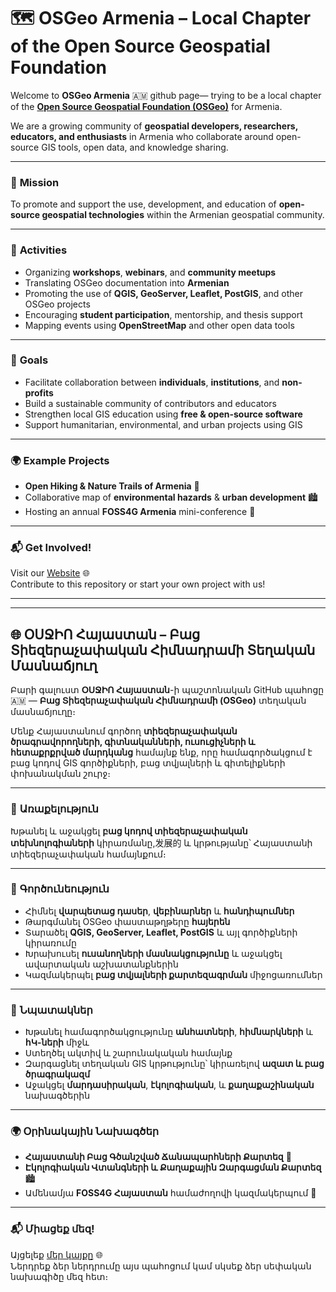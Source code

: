 # 🗺️ OSGeo Armenia – Local Chapter of the Open Source Geospatial Foundation

Welcome to  **OSGeo Armenia** 🇦🇲 github page— trying to be a local chapter of the **[Open Source Geospatial Foundation (OSGeo)](https://www.osgeo.org/)** for Armenia.

We are a growing community of **geospatial developers, researchers, educators, and enthusiasts** in Armenia who collaborate around open-source GIS tools, open data, and knowledge sharing.

---

### 🎯 **Mission**
To promote and support the use, development, and education of **open-source geospatial technologies** within the Armenian geospatial community.

---

### 📅 **Activities**
- Organizing **workshops**, **webinars**, and **community meetups**
- Translating OSGeo documentation into **Armenian**
- Promoting the use of **QGIS, GeoServer, Leaflet, PostGIS**, and other OSGeo projects
- Encouraging **student participation**, mentorship, and thesis support
- Mapping events using **OpenStreetMap** and other open data tools

---

### 🤝 **Goals**
- Facilitate collaboration between **individuals**, **institutions**, and **non-profits**
- Build a sustainable community of contributors and educators
- Strengthen local GIS education using **free & open-source software**
- Support humanitarian, environmental, and urban projects using GIS

---

### 🌍 **Example Projects**
- **Open Hiking & Nature Trails of Armenia** 🥾
- Collaborative map of **environmental hazards** & **urban development** 🏙️
- Hosting an annual **FOSS4G Armenia** mini-conference 🎤

---

### 📬 Get Involved!
Visit our [Website](https://osgeo-armenia.github.io) 🌐  
Contribute to this repository or start your own project with us!

---

---

## 🌐 ՕՍՋԻՈ Հայաստան – Բաց Տիեզերաչափական Հիմնադրամի Տեղական Մասնաճյուղ

Բարի գալուստ **ՕՍՋԻՈ Հայաստան**-ի պաշտոնական GitHub պահոցը 🇦🇲 — **Բաց Տիեզերաչափական Հիմնադրամի (OSGeo)** տեղական մասնաճյուղը։

Մենք Հայաստանում գործող **տիեզերաչափական ծրագրավորողների, գիտնականների, ուսուցիչների և հետաքրքրված մարդկանց** համայնք ենք, որը համագործակցում է բաց կոդով GIS գործիքների, բաց տվյալների և գիտելիքների փոխանակման շուրջ։

---

### 🎯 **Առաքելություն**
Խթանել և աջակցել **բաց կոդով տիեզերաչափական տեխնոլոգիաների** կիրառմանը,发展的 և կրթությանը՝ Հայաստանի տիեզերաչափական համայնքում։

---

### 📅 **Գործունեություն**
- Հիմնել **վարպետաց դասեր**, **վեբինարներ** և **հանդիպումներ**
- Թարգմանել OSGeo փաստաթղթերը **հայերեն**
- Տարածել **QGIS, GeoServer, Leaflet, PostGIS** և այլ գործիքների կիրառումը
- Խրախուսել **ուսանողների մասնակցությունը** և աջակցել ավարտական աշխատանքներին
- Կազմակերպել **բաց տվյալների քարտեզագրման** միջոցառումներ

---

### 🤝 **Նպատակներ**
- Խթանել համագործակցությունը **անհատների**, **հիմնարկների** և **հԿ-ների** միջև
- Ստեղծել ակտիվ և շարունակական համայնք
- Զարգացնել տեղական GIS կրթությունը՝ կիրառելով **ազատ և բաց ծրագրակազմ**
- Աջակցել **մարդասիրական**, **էկոլոգիական**, և **քաղաքաշինական** նախագծերին

---

### 🌍 **Օրինակային Նախագծեր**
- **Հայաստանի Բաց Գծանշված Ճանապարհների Քարտեզ** 🥾  
- **Էկոլոգիական Վտանգների և Քաղաքային Զարգացման Քարտեզ** 🏙️  
- Ամենամյա **FOSS4G Հայաստան** համաժողովի կազմակերպում 🎤

---

### 📬 Միացեք մեզ!
Այցելեք [մեր կայքը](https://osgeo-armenia.github.io) 🌐  
Ներդրեք ձեր ներդրումը այս պահոցում կամ սկսեք ձեր սեփական նախագիծը մեզ հետ։

